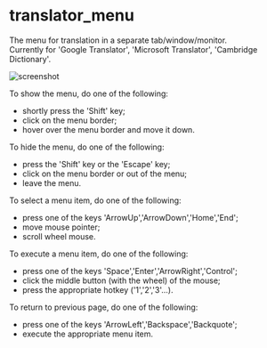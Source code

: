 # translator_menu

The menu for translation in a separate tab/window/monitor.  
Currently for 'Google Translator', 'Microsoft Translator', 'Cambridge Dictionary'.

![screenshot](https://github.com/y4v8/translator_menu/blob/master/screenshot.png)

To show the menu, do one of the following:
- shortly press the 'Shift' key;
- click on the menu border;
- hover over the menu border and move it down.

To hide the menu, do one of the following:
- press the 'Shift' key or the 'Escape' key;
- click on the menu border or out of the menu;
- leave the menu.

To select a menu item, do one of the following:
- press one of the keys 'ArrowUp','ArrowDown','Home','End';
- move mouse pointer;
- scroll wheel mouse.

To execute a menu item, do one of the following:
- press one of the keys 'Space','Enter','ArrowRight','Control';
- click the middle button (with the wheel) of the mouse;
- press the appropriate hotkey ('1','2','3'...).

To return to previous page, do one of the following:
- press one of the keys 'ArrowLeft','Backspace','Backquote';
- execute the appropriate menu item.
